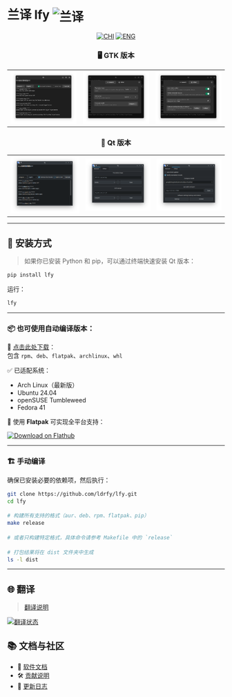 # 兰译 lfy <img src="data/resources/icons/hicolor/scalable/apps/cool.ldr.lfy.svg" width="36" height="36" alt="兰译" style="vertical-align: middle;" />

<div align="center">

[![CHI](https://img.shields.io/badge/CHI-中文-red?style=for-the-badge)](README_ZH.md) [![ENG](https://img.shields.io/badge/ENG-English-blue?style=for-the-badge)](README.md)

</div>

<div align="center">

### 🖥️ GTK 版本

<table>
  <tr>
    <td><img src="https://raw.githubusercontent.com/ldrfy/docs/main/images/gtk/main.png" alt="首页" width="100%"></td>
    <td><img src="https://raw.githubusercontent.com/ldrfy/docs/main/images/gtk/preference.png" alt="设置" width="100%"></td>
    <td><img src="https://raw.githubusercontent.com/ldrfy/docs/main/images/gtk/preference1.png" alt="设置1" width="100%"></td>
  </tr>
</table>

### 🧩 Qt 版本

<table>
  <tr>
    <td><img src="https://raw.githubusercontent.com/ldrfy/docs/main/images/qt/main.png" alt="首页" width="100%"></td>
    <td><img src="https://raw.githubusercontent.com/ldrfy/docs/main/images/qt/preference.png" alt="设置" width="100%"></td>
    <td><img src="https://raw.githubusercontent.com/ldrfy/docs/main/images/qt/preference1.png" alt="设置1" width="100%"></td>
  </tr>
</table>

</div>

---

## 🚀 安装方式

> 如果你已安装 Python 和 pip，可以通过终端快速安装 Qt 版本：

```bash
pip install lfy
```

运行：

```bash
lfy
```

---

### 📦 也可使用自动编译版本：

🔗 [点击此处下载](https://github.com/ldrfy/lfy/releases/tag/auto)：  
包含 `rpm`、`deb`、`flatpak`、`archlinux`、`whl`

✅ 已适配系统：

- Arch Linux（最新版）
- Ubuntu 24.04
- openSUSE Tumbleweed
- Fedora 41

🔁 使用 **Flatpak** 可实现全平台支持：

[![Download on Flathub](https://flathub.org/assets/badges/flathub-badge-en.png)](https://flathub.org/apps/details/cool.ldr.lfy)

---

### 🏗️ 手动编译

确保已安装必要的依赖项，然后执行：

```bash
git clone https://github.com/ldrfy/lfy.git
cd lfy

# 构建所有支持的格式（aur、deb、rpm、flatpak、pip）
make release

# 或者只构建特定格式，具体命令请参考 Makefile 中的 `release`

# 打包结果将在 dist 文件夹中生成
ls -l dist
```

---

## 🌐 翻译

> [翻译说明](https://github.com/ldrfy/docs/blob/main/TRANSLATE.md)

[![翻译状态](https://hosted.weblate.org/widget/lfy/lfy/multi-auto.svg)](https://hosted.weblate.org/engage/lfy/)

## 📚 文档与社区

- 📘 [软件文档](https://github.com/ldrfy/docs)
- 🛠️ [贡献说明](https://github.com/ldrfy/docs/blob/main/CONTRIBUTE.md)
- 📝 [更新日志](https://github.com/ldrfy/docs/blob/main/CHANGELOG.md)
